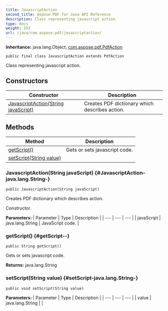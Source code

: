 ```yaml
---
title: JavascriptAction
second_title: Aspose.PDF for Java API Reference
description: Class representing javascript action.
type: docs
weight: 153
url: /java/com.aspose.pdf/javascriptaction/
---
```

**Inheritance:**
java.lang.Object, [com.aspose.pdf.PdfAction](../../com.aspose.pdf/pdfaction)
```
public final class JavascriptAction extends PdfAction
```

Class representing javascript action.
## Constructors

| Constructor | Description |
| --- | --- |
| [JavascriptAction(String javaScript)](#JavascriptAction-java.lang.String-) | Creates PDF dictionary which describes action. |
## Methods

| Method | Description |
| --- | --- |
| [getScript()](#getScript--) | Gets or sets javascript code. |
| [setScript(String value)](#setScript-java.lang.String-) |  |
### JavascriptAction(String javaScript) {#JavascriptAction-java.lang.String-}
```
public JavascriptAction(String javaScript)
```


Creates PDF dictionary which describes action.

Constructor.

**Parameters:**
| Parameter | Type | Description |
| --- | --- | --- |
| javaScript | java.lang.String | JavaScript code. |

### getScript() {#getScript--}
```
public String getScript()
```


Gets or sets javascript code.

**Returns:**
java.lang.String
### setScript(String value) {#setScript-java.lang.String-}
```
public void setScript(String value)
```




**Parameters:**
| Parameter | Type | Description |
| --- | --- | --- |
| value | java.lang.String |  |

